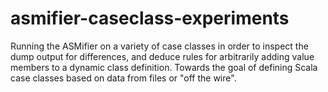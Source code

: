 asmifier-caseclass-experiments
==============================

Running the ASMifier on a variety of case classes in order to inspect the dump output for differences, and deduce rules for arbitrarily adding value members to a dynamic class definition. Towards the goal of defining Scala case classes based on data from files or "off the wire".
